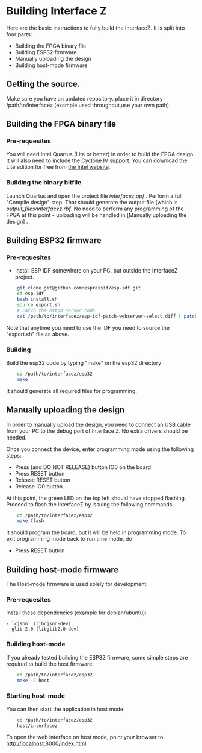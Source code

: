 # Building Interface Z
Here are the basic instructions to fully build the InterfaceZ. It is split into four parts:
- Building the FPGA binary file
- Building ESP32 firmware
- Manually uploading the design
- Building host-mode firmware

## Getting the source.
Make sure you have an updated repository. place it in directory /path/to/interfacez (example used throughout,use your own path)

## Building the FPGA binary file

### Pre-requesites
You will need Intel Quartus (Lite or better) in order to build the FPGA design. It will also need to include the Cyclone IV support.
You can download the Lite edition for free from [the Intel website](https://fpgasoftware.intel.com/?edition=lite).

### Building the binary bitfile
Launch Quartus and open the project file *interfacez.qpf* . Perform a full "Compile design" step. That should generate the output file (which is
*output_files/interfacez.rbf*. No need to perform any programming of the FPGA at this point - uploading will be handled in [Manually uploading the design] .

## Building ESP32 firmware
### Pre-requesites

- Install ESP IDF somewhere on your PC,  but outside the InterfaceZ project.
```bash
	git clone git@github.com:espressif/esp-idf.git
	cd esp-idf
	bash install.sh
	source export.sh
	# Patch the httpd server code
	cat /path/to/interfacez/esp-idf-patch-webserver-select.diff | patch -p1
```

Note that anytime you need to use the IDF you need to source the "export.sh" file as above.

### Building

Build the esp32 code by typing "make" on the esp32 directory

```bash
	cd /path/to/interfacez/esp32
	make
```
It should generate all required files for programming.

## Manually uploading the design

In order to manually upload the design, you need to connect an USB cable from your PC to the debug port of Interface Z. No extra drivers should be needed.

Once you connect the device, enter programming mode using the following steps:
- Press (and DO NOT RELEASE) button IO0 on the board
- Press RESET button
- Release RESET button
- Release IO0 button.

At this point, the green LED on the top left should have stopped flashing.
Proceed to flash the InterfaceZ by issuing the following commands:
```bash
	cd /path/to/interfacez/esp32
	make flash
```
It should program the board, but it will be held in programming mode. To exit programming mode back to run time mode, do
- Press RESET button

## Building host-mode firmware
The Host-mode firmware is used solely for development.
### Pre-requesites
Install these dependencies (example for debian/ubuntu):
	
	- lcjson  (libcjson-dev)
	- glib-2.0 (libglib2.0-dev)

### Building host-mode
If you already tested building the ESP32 firmware, some simple steps are required to build the host firmware:

```bash
	cd /path/to/interfacez/esp32
	make -C host
```
### Starting host-mode
You can then start the application in host mode:
```bash
	cd /path/to/interfacez/esp32
	host/interfacez
```
To open the web interface on host mode, point your browser to [http://localhost:8000/index,html]([http://localhost:8000/index,html)

